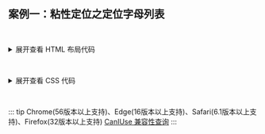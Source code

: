 ## 案例一：粘性定位之定位字母列表
<sticky01/>

<p style="height: 15px"></p>

<details>
<summary>展开查看 HTML 布局代码</summary>

```html
<div>
  <dl>
    <dt>A</dt>
    <dd>Andrew W.K.</dd>
    <dd>Apparat</dd>
    <dd>Arcade Fire</dd>
    <dd>At The Drive-In</dd>
    <dd>Aziz Ansari</dd>
  </dl>
  <dl>
    <dt>C</dt>
    <dd>Chromeo</dd>
    <dd>Common</dd>
    <dd>Converge</dd>
    <dd>Crystal Castles</dd>
    <dd>Cursive</dd>
  </dl>
  <dl>
    <dt>E</dt>
    <dd>Explosions In The Sky</dd>
  </dl>
  <dl>
    <dt>T</dt>
    <dd>Ted Leo & The Pharmacists</dd>
    <dd>T-Pain</dd>
    <dd>Thrice</dd>
    <dd>TV On The Radio</dd>
    <dd>Two Gallants</dd>
  </dl>
</div>
```
</details>

<p style="height: 15px"></p>

<details>
<summary>展开查看 CSS 代码</summary>

```css {15}
/*
 *  核心样式 
 *  position: sticky;
 *  top: -1px;
 */
dt {
  background: #B8C1C8;
  border-bottom: 1px solid #989EA4;
  border-top: 1px solid #717D85;
  color: #FFF;
  font: bold 18px/21px Helvetica, Arial, sans-serif;
  margin: 0;
  padding: 2px 0 0 12px;
  position: -webkit-sticky;
  position: sticky;
  top: -1px;
}
```
</details>

<p style="height: 15px"></p>

::: tip Chrome(56版本以上支持)、Edge(16版本以上支持)、Safari(6.1版本以上支持)、Firefox(32版本以上支持)
[CanIUse 兼容性查询](https://caniuse.com/#search=sticky)
:::

